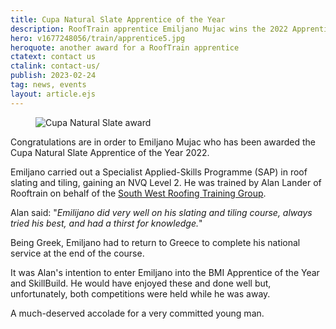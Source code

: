 ```yaml
---
title: Cupa Natural Slate Apprentice of the Year
description: RoofTrain apprentice Emiljano Mujac wins the 2022 Apprentice of the Year award.
hero: v1677248056/train/apprentice5.jpg
heroquote: another award for a RoofTrain apprentice
ctatext: contact us
ctalink: contact-us/
publish: 2023-02-24
tag: news, events
layout: article.ejs
---
```


<figure data-href="[imagecdn]f_auto/v1677248208/train/cupa-award.jpg" class="progressive replace inline alt">
  <img src="[imagecdn]f_auto,c_scale,w_50/v1677248208/train/cupa-award.jpg" alt="Cupa Natural Slate award" class="preview" />
</figure>

Congratulations are in order to Emiljano Mujac who has been awarded the Cupa Natural Slate Apprentice of the Year 2022.

Emiljano carried out a Specialist Applied-Skills Programme (SAP) in roof slating and tiling, gaining an NVQ Level 2. He was trained by Alan Lander of Rooftrain on behalf of the [South West Roofing Training Group](http://www.swrtg.co.uk/).

Alan said: "*Emilijano did very well on his slating and tiling course, always tried his best, and had a thirst for knowledge.*"

Being Greek, Emiljano had to return to Greece to complete his national service at the end of the course.

It was Alan's intention to enter Emiljano into the BMI Apprentice of the Year and SkillBuild. He would have enjoyed these and done well but, unfortunately, both competitions were held while he was away.

A much-deserved accolade for a very committed young man.
